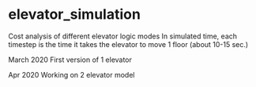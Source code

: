 # elevator_simulation
Cost analysis of different elevator logic modes
In simulated time, each timestep is the time it takes the elevator to move 1 floor (about 10-15 sec.)


March 2020
First version of 1 elevator

Apr 2020
Working on 2 elevator model
